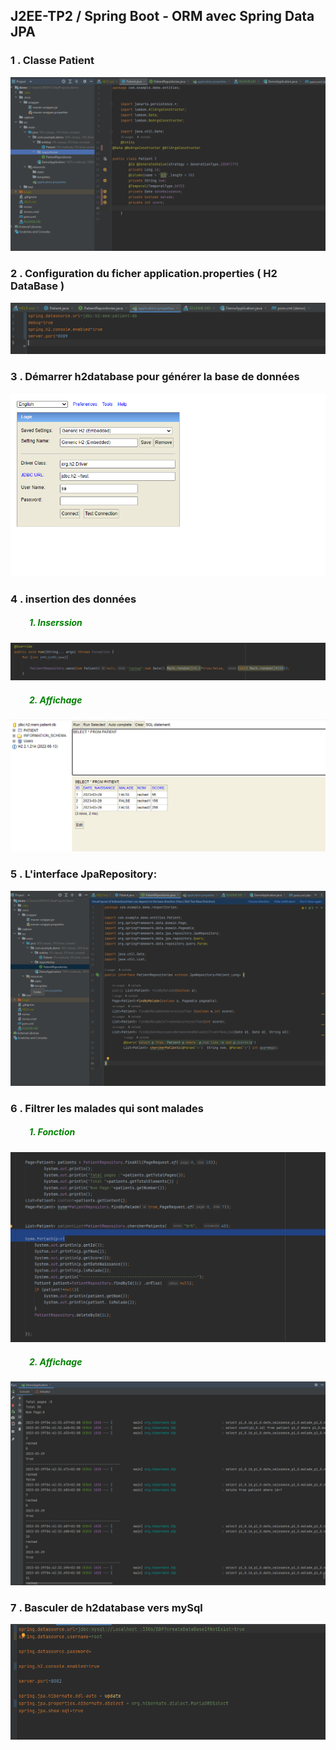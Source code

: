 <h2>J2EE-TP2 / Spring Boot - ORM avec Spring Data JPA</h2>
<h3>1 . Classe Patient</h3>
<img src="capture/patient.png">
<h3>2 . Configuration du ficher application.properties ( H2 DataBase )</h3>
<img src="capture/h2.png">
<h3>3 . Démarrer h2database pour générer la base de données </h3>
<img src="capture/1.png">
<h3>4 . insertion des données </h3>
<h5 style="padding-left:30px;color:green"> 1. Inserssion</h5>
<img src="capture/save.png">
<br>
<h5 style="padding-left:30px;color:green"> 2. Affichage</h5>
<img src="capture/insert.png">
<h3>5 . L'interface JpaRepository:  </h3>
<img src="capture/jpa.png">
<h3>6 . Filtrer les malades qui sont malades </h3>
<h5 style="padding-left:30px;color:green"> 1. Fonction</h5>
<img src="capture/Aff.png">
<h5 style="padding-left:30px;color:green"> 2. Affichage</h5>
<img src="capture/scoreInf.png">
<h3>7 . Basculer de h2database vers mySql </h3>
<img src="capture/Sq.png">




